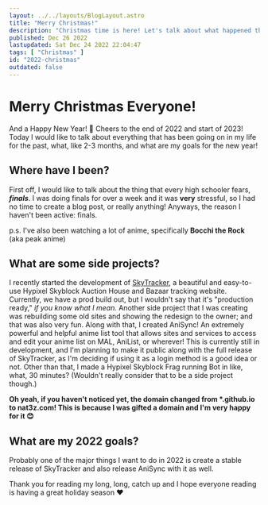 ```yaml
---
layout: ../../layouts/BlogLayout.astro
title: "Merry Christmas!"
description: "Christmas time is here! Let's talk about what happened this past months."
published: Dec 26 2022
lastupdated: Sat Dec 24 2022 22:04:47
tags: [ "Christmas" ]
id: "2022-christmas"
outdated: false
---
```


# Merry Christmas Everyone!
And a Happy New Year! 🍻 Cheers to the end of 2022 and start of 2023! Today I would like to talk about everything that has been going on in my life for the past, what, like 2-3 months, and what are my goals for the new year!

## Where have I been?
First off, I would like to talk about the thing that every high schooler fears, ***finals***. I was doing finals for over a week and it was **very** stressful, so I had no time to create a blog post, or really anything! Anyways, the reason I haven't been active: finals. 

p.s. I've also been watching a lot of anime, specifically **Bocchi the Rock** (aka peak anime)

## What are some side projects?
I recently started the development of [SkyTracker](sky.nat3z.com), a beautiful and easy-to-use Hypixel Skyblock Auction House and Bazaar tracking website. Currently, we have a prod build out, but I wouldn't say that it's "production ready," *if you know what I mean.* Another side project that I was creating was rebuilding some old sites and showing the redesign to the owner; and that was also very fun. Along with that, I created AniSync! An extremely powerful and helpful anime list tool that allows sites and services to access and edit your anime list on MAL, AniList, or wherever! This is currently still in development, and I'm planning to make it public along with the full release of SkyTracker, as I'm deciding if using it as a login method is a good idea or not. Other than that, I made a Hypixel Skyblock Frag running Bot in like, what, 30 minutes? (Wouldn't really consider that to be a side project though.)

**Oh yeah, if you haven't noticed yet, the domain changed from \*.github.io to nat3z.com! This is because I was gifted a domain and I'm very happy for it 😊**

## What are my 2022 goals?
Probably one of the major things I want to do in 2022 is create a stable release of SkyTracker and also release AniSync with it as well.

Thank you for reading my long, long, catch up and I hope everyone reading is having a great holiday season ❤️